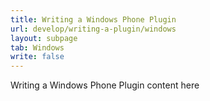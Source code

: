 ```yaml
---
title: Writing a Windows Phone Plugin
url: develop/writing-a-plugin/windows
layout: subpage
tab: Windows
write: false
---
```


Writing a Windows Phone Plugin content here
